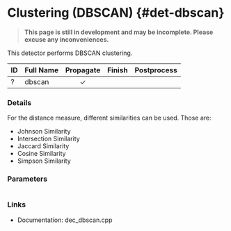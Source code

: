 # Clustering (DBSCAN) {#det-dbscan}
> **This page is still in development and may be incomplete. Please excuse any inconveniences.**

This detector performs DBSCAN clustering.

| ID |          Full Name          | Propagate | Finish | Postprocess |
|----|-----------------------------|:---------:|:------:|:-----------:|
| ?  | dbscan                      | ✓ |   |   |


### Details

For the distance measure, different similarities can be used. Those are:
 * Johnson Similarity
 * Intersection Similarity
 * Jaccard Similarity
 * Cosine Similarity
 * Simpson Similarity

### Parameters
```

```

### Links
 * Documentation: dec_dbscan.cpp

